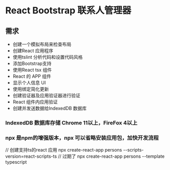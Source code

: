 # React Bootstrap 联系人管理器

## 需求
 -  创建一个模拟布局来检查布局
 - 创建React 应用程序
 - 使用tslint 分析代码和设置代码风格
 - 添加Bootstrap支持
 - 使用React tsx 组件
 - React 的 APP 组件
 - 显示个人信息 UI
 - 使用绑定简化更新
 - 创建验证器及应用验证器进行验证
 - React 组件内应用验证
 - 创建并发送数据给IndexedDB 数据库

 ### IndexedDB 数据库存储 Chrome 11以上，FireFox 4以上


 ### npx 是npm的增强版本，npx 可以省略安装应用包，加快开发流程

// 创建支持ts的react 应用
 npx create-react-app persons --scripts-version=react-scripts-ts // 过期了
  npx create-react-app persons  --template typescript



